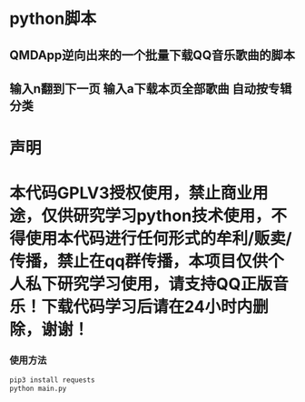 # python脚本
## QMDApp逆向出来的一个批量下载QQ音乐歌曲的脚本
## 输入n翻到下一页 输入a下载本页全部歌曲 自动按专辑分类

# 声明
# 本代码GPLV3授权使用，禁止商业用途，仅供研究学习python技术使用，不得使用本代码进行任何形式的牟利/贩卖/传播，禁止在qq群传播，本项目仅供个人私下研究学习使用，请支持QQ正版音乐！下载代码学习后请在24小时内删除，谢谢！

### 使用方法
```python
pip3 install requests
python main.py
```